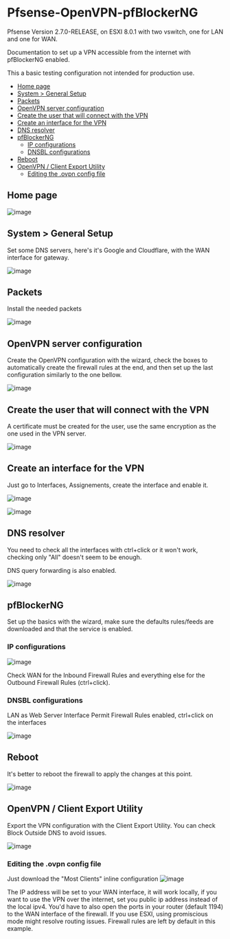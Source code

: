 # Pfsense-OpenVPN-pfBlockerNG
Pfsense Version 2.7.0-RELEASE, on ESXI 8.0.1 with two vswitch, one for LAN and one for WAN.

Documentation to set up a VPN accessible from the internet with pfBlockerNG enabled.

This a basic testing configuration not intended for production use.

- [Home page](#Home-page)
- [System > General Setup](#System--General-Setup)
- [Packets](#Packets)
- [OpenVPN server configuration](#OpenVPN-server-configuration)
- [Create the user that will connect with the VPN](#Create-the-user-that-will-connect-with-the-VPN)
- [Create an interface for the VPN](#Create-an-interface-for-the-VPN)
- [DNS resolver](#DNS-resolver)
- [pfBlockerNG](#pfBlockerNG)
  - [IP configurations](#IP-configurations)
  - [DNSBL configurations](#DNSBL-configurations)
- [Reboot](#Reboot)
- [OpenVPN / Client Export Utility](#OpenVPN--Client-Export-Utility)
  - [Editing the .ovpn config file](#Editing-the-.ovpn-config-file)

## Home page

![image](https://github.com/EMRD95/Pfsense-OpenVPN-pfBlockerNG/assets/114953576/4e1de2fd-05a8-45a7-8d8b-4fc0a61e1936)


## System > General Setup

Set some DNS servers, here's it's Google and Cloudflare, with the WAN interface for gateway.

![image](https://github.com/EMRD95/Pfsense-OpenVPN-pfBlockerNG/assets/114953576/78254d65-5461-4595-868c-22e805595680)


## Packets

Install the needed packets

![image](https://github.com/EMRD95/Pfsense-OpenVPN-pfBlockerNG/assets/114953576/2439828c-c1af-46bd-96b7-337890e1c210)

## OpenVPN server configuration

Create the OpenVPN configuration with the wizard, check the boxes to automatically create the firewall rules at the end, and then set up the last configuration similarly to the one bellow.

![image](https://github.com/EMRD95/Pfsense-OpenVPN-pfBlockerNG/assets/114953576/2543296f-e731-4768-809b-d50a9af35ba1)

## Create the user that will connect with the VPN

A certificate must be created for the user, use the same encryption as the one used in the VPN server.

![image](https://github.com/EMRD95/Pfsense-OpenVPN-pfBlockerNG/assets/114953576/6a2d478c-6514-4a95-9ac6-3b69ef21dde1)

## Create an interface for the VPN

Just go to Interfaces, Assignements, create the interface and enable it.

![image](https://github.com/EMRD95/Pfsense-OpenVPN-pfBlockerNG/assets/114953576/b91c33eb-7704-44b6-848a-e7a754f61d33)

![image](https://github.com/EMRD95/Pfsense-OpenVPN-pfBlockerNG/assets/114953576/1ec6dcbf-f783-4cfe-bdfe-d5a9fd69a588)

## DNS resolver

You need to check all the interfaces with ctrl+click or it won't work, checking only "All" doesn't seem to be enough.

DNS query forwarding is also enabled.

![image](https://github.com/EMRD95/Pfsense-OpenVPN-pfBlockerNG/assets/114953576/86487083-95b6-449f-b740-3c256bce71f9)

## pfBlockerNG

Set up the basics with the wizard, make sure the defaults rules/feeds are downloaded and that the service is enabled.

### IP configurations

![image](https://github.com/EMRD95/Pfsense-OpenVPN-pfBlockerNG/assets/114953576/1b65b04f-40e5-46d9-adab-a7127b5a09b2)

Check WAN for the Inbound Firewall Rules and everything else for the Outbound Firewall Rules (ctrl+click).

### DNSBL configurations

LAN as Web Server Interface
Permit Firewall Rules enabled, ctrl+click on the interfaces

![image](https://github.com/EMRD95/Pfsense-OpenVPN-pfBlockerNG/assets/114953576/a52ce528-7529-4809-94dd-56ba400f2547)

## Reboot

It's better to reboot the firewall to apply the changes at this point.

![image](https://github.com/EMRD95/Pfsense-OpenVPN-pfBlockerNG/assets/114953576/584d9483-1b11-4101-9ce6-91a38c1b5ab2)


## OpenVPN / Client Export Utility

Export the VPN configuration with the Client Export Utility.
You can check Block Outside DNS to avoid issues.

![image](https://github.com/EMRD95/Pfsense-OpenVPN-pfBlockerNG/assets/114953576/3b4f96bf-5ed4-4912-9752-3aa5564a362f)

### Editing the .ovpn config file

Just download the "Most Clients" inline configuration
![image](https://github.com/EMRD95/Pfsense-OpenVPN-pfBlockerNG/assets/114953576/5cf79f6d-ad67-4586-9ce7-b315c64920e6)

The IP address will be set to your WAN interface, it will work locally, if you want to use the VPN over the internet, set you public ip address instead of the local ipv4.
You'd have to also open the ports in your router (default 1194) to the WAN interface of the firewall.
If you use ESXI, using promiscious mode might resolve routing issues.
Firewall rules are left by default in this example.


